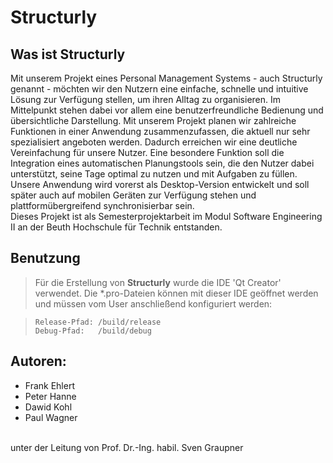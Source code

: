 # Structurly 

## Was ist Structurly 

Mit unserem Projekt eines Personal Management Systems - auch Structurly genannt - möchten wir den Nutzern
eine einfache, schnelle und intuitive Lösung zur Verfügung stellen, um ihren Alltag zu organisieren.
Im Mittelpunkt stehen dabei vor allem eine benutzerfreundliche Bedienung und übersichtliche Darstellung.
Mit unserem Projekt planen wir zahlreiche Funktionen in einer Anwendung zusammenzufassen, die aktuell nur sehr
spezialisiert angeboten werden. Dadurch erreichen wir eine deutliche Vereinfachung für unsere Nutzer. Eine
besondere Funktion soll die Integration eines automatischen Planungstools sein, die den Nutzer dabei
unterstützt, seine Tage optimal zu nutzen und mit Aufgaben zu füllen. Unsere Anwendung wird vorerst als
Desktop-Version entwickelt und soll später auch auf mobilen Geräten zur Verfügung stehen und
plattformübergreifend synchronisierbar sein. <br/>
Dieses Projekt ist als Semesterprojektarbeit im Modul Software Engineering II an der Beuth Hochschule für Technik entstanden.

## Benutzung 

>Für die Erstellung von **Structurly** wurde die IDE 'Qt Creator' verwendet.
Die *.pro-Dateien können mit dieser IDE geöffnet werden und müssen vom User
anschließend konfiguriert werden:

>     Release-Pfad: /build/release
>     Debug-Pfad:   /build/debug

## Autoren:
* Frank Ehlert 
* Peter Hanne
* Dawid Kohl
* Paul Wagner <br/>
<br/>
unter der Leitung von Prof. Dr.-Ing. habil. Sven Graupner

